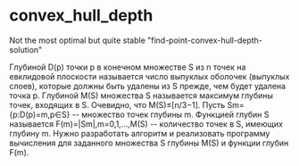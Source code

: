 # convex_hull_depth
Not the most optimal but quite stable "find-point-convex-hull-depth-solution"

Глубиной D(p) точки  p в конечном множестве S из n точек на евклидовой плоскости называется число выпуклых оболочек (выпуклых слоев), которые должны быть удалены из S прежде, чем будет удалена точка p.
Глубиной M(S) множества S называется максимум глубины точек, входящих в S. Очевидно, что M(S)≤[n/3−1].
Пусть Sm={p:D(p)=m,p∈S}  -- множество точек глубины m.
Функцией глубин S называется F(m)=|Sm|,m=0,1,…,M(S) -- количество точек в S, имеющих глубину m.
Нужно разработать алгоритм и реализовать программу вычисления для заданного множества S глубины M(S) и функции глубин F(m).

